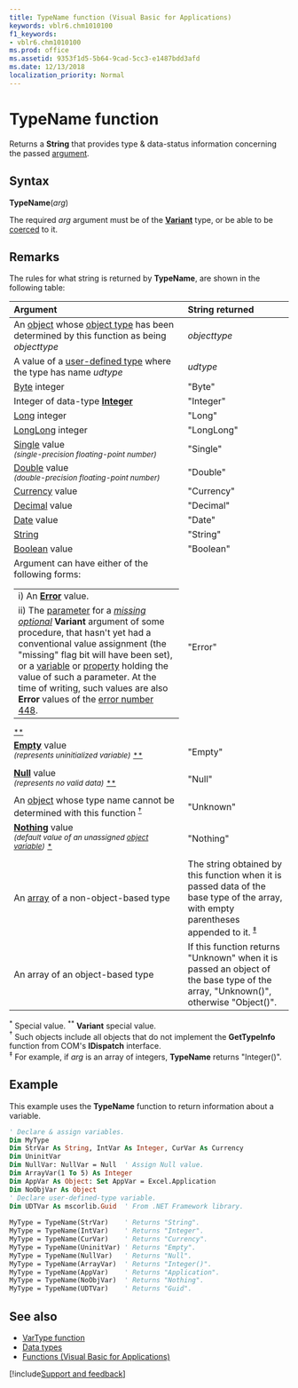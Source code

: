 ```yaml
---
title: TypeName function (Visual Basic for Applications)
keywords: vblr6.chm1010100
f1_keywords:
- vblr6.chm1010100
ms.prod: office
ms.assetid: 9353f1d5-5b64-9cad-5cc3-e1487bdd3afd
ms.date: 12/13/2018
localization_priority: Normal
---
```



# TypeName function

Returns a **String** that provides type & data-status information concerning the passed [argument](../../Glossary/vbe-glossary.md#argument).

## Syntax

**TypeName**(_arg_) 

The required _arg_ argument must be of the [**Variant**](../../Glossary/vbe-glossary.md#variant-data-type) type, or be able to be [coerced](../../Reference/User-Interface-Help/data-type-summary.md#implicit-conversions--casts) to it.


## Remarks

The rules for what string is returned by **TypeName**, are shown in the following table:

|Argument|String returned|
|:-----|:-----|
|An [object](../../glossary/vbe-glossary.md#object) whose [object type](../../Glossary/vbe-glossary.md#object-type) has been determined by this function as being _objecttype_|_objecttype_|
|A value of a [user-defined type](../../Glossary/vbe-glossary.md#user-defined-type) where the type has name _udtype_|_udtype_|
|[Byte](../../Glossary/vbe-glossary.md#byte-data-type) integer|"Byte"|
|Integer of data-type [**Integer**](../../Glossary/vbe-glossary.md#integer-data-type)|"Integer"|
|[Long](../../Glossary/vbe-glossary.md#long-data-type) integer|"Long"|
|[LongLong](../../reference/user-interface-help/longlong-data-type.md) integer|"LongLong"|
|[Single](../../Glossary/vbe-glossary.md#single-data-type) value<br><sup>_(single-precision floating-point number)_</sup>|"Single"|
|[Double](../../Glossary/vbe-glossary.md#double-data-type) value<br><sup>_(double-precision floating-point number)_</sup>|"Double"|
|[Currency](../../Glossary/vbe-glossary.md#currency-data-type) value|"Currency"|
|[Decimal](../../Glossary/vbe-glossary.md#decimal-data-type) value|"Decimal"|
|[Date](../../Glossary/vbe-glossary.md#date-data-type) value|"Date"|
|[String](../../Glossary/vbe-glossary.md#string-data-type)|"String"|
|[Boolean](../../Glossary/vbe-glossary.md#boolean-data-type) value|"Boolean"|
|Argument can have either of the following forms:<br><table><tr><td>i) An [**Error**](../../reference/user-interface-help/cverr-function.md) value.</td></tr><tr><td>ii) The [parameter](../../glossary/vbe-glossary.md#parameter) for a [_missing_](../../reference/user-interface-help/ismissing-function.md) [_optional_](../../concepts/getting-started/understanding-named-arguments-and-optional-arguments.md) **Variant** argument of some procedure, that hasn't yet had a conventional value assignment (the "missing" flag bit will have been set), or a [variable](../../glossary/vbe-glossary.md#variable) or [property](../../glossary/vbe-glossary.md#property) holding the value of such a parameter. At the time of writing, such values are also **Error** values of the [error number 448](../../reference/user-interface-help/named-argument-not-found-error-448.md).</td></tr></table><sup>[\*\*](#doubleasteriskfootnote "Variant special value.")</sup>|"Error"|
|[**Empty**](../../Glossary/vbe-glossary.md#empty) value<br><sup>_(represents uninitialized variable)_</sup> <sup>[\*\*](#doubleasteriskfootnote "Variant special value.")</sup>|"Empty"|
|[**Null**](../../Glossary/vbe-glossary.md#null) value<br><sup>_(represents no valid data)_</sup> <sup>[\*\*](#doubleasteriskfootnote "Variant special value.")</sup>|"Null"|
|An [object](../../glossary/vbe-glossary.md#object) whose type name cannot be determined with this function <sup>[&dagger;](#daggerfootnote "Such objects include all objects that do not implement the GetTypeInfo function from COM's IDispatch interface.")</sup>|"Unknown"|
|[**Nothing**](nothing-keyword.md) value<br><sup>_(default value of an unassigned [object variable](../../glossary/vbe-glossary.md#object-variable))_</sup> <sup>[\*](#asteriskfootnote "Special value.")</sup>|"Nothing"|
|An [array](../../Glossary/vbe-glossary.md#array) of a non-object-based type|The string obtained by this function when it is passed data of the base type of the array, with empty parentheses appended to it. <sup>[&Dagger;](#doubledaggerfootnote "For example, if arg is an array of integers, TypeName returns \"Integer()\"")</sup>|
|An array of an object-based type|If this function returns "Unknown" when it is passed an object of the base type of the array, "Unknown()", otherwise "Object()".|

<a name="asteriskfootnote"><sup>*</sup></a> Special value. <a name="doubleasteriskfootnote"><sup>**</sup></a> **Variant** special value.<br>
<a name="daggerfootnote"><sup>&dagger;</sup></a> Such objects include all objects that do not implement the **GetTypeInfo** function from COM's **IDispatch** interface.<br>
<a name="doubledaggerfootnote"><sup>&Dagger;</sup></a> For example, if _arg_ is an array of integers, **TypeName** returns "Integer()". 


## Example

This example uses the **TypeName** function to return information about a variable.

```vb    
' Declare & assign variables.
Dim MyType
Dim StrVar As String, IntVar As Integer, CurVar As Currency
Dim UninitVar
Dim NullVar: NullVar = Null  ' Assign Null value.
Dim ArrayVar(1 To 5) As Integer
Dim AppVar As Object: Set AppVar = Excel.Application
Dim NoObjVar As Object
' Declare user-defined-type variable.
Dim UDTVar As mscorlib.Guid  ' From .NET Framework library.
        
MyType = TypeName(StrVar)    ' Returns "String".
MyType = TypeName(IntVar)    ' Returns "Integer".
MyType = TypeName(CurVar)    ' Returns "Currency".
MyType = TypeName(UninitVar) ' Returns "Empty".
MyType = TypeName(NullVar)   ' Returns "Null".
MyType = TypeName(ArrayVar)  ' Returns "Integer()".
MyType = TypeName(AppVar)    ' Returns "Application".
MyType = TypeName(NoObjVar)  ' Returns "Nothing".
MyType = TypeName(UDTVar)    ' Returns "Guid".

```


## See also

- [VarType function](../user-interface-help/vartype-function.md)
- [Data types](data-type-summary.md)
- [Functions (Visual Basic for Applications)](../functions-visual-basic-for-applications.md)

[!include[Support and feedback](~/includes/feedback-boilerplate.md)]
